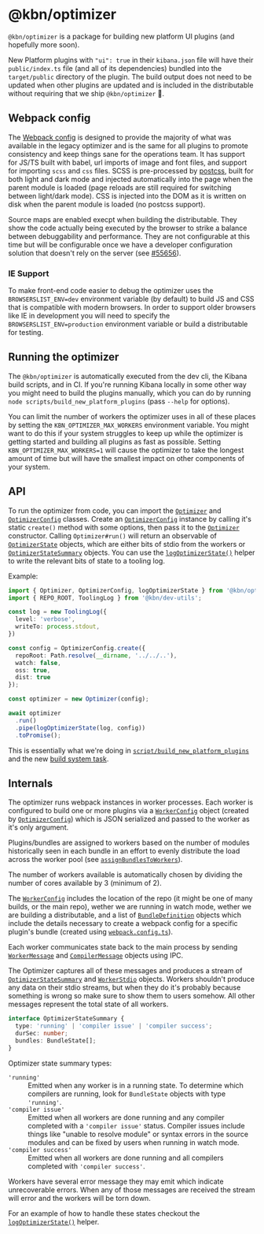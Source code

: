 # @kbn/optimizer

`@kbn/optimizer` is a package for building new platform UI plugins (and hopefully more soon).

New Platform plugins with `"ui": true` in their `kibana.json` file will have their `public/index.ts` file (and all of its dependencies) bundled into the `target/public` directory of the plugin. The build output does not need to be updated when other plugins are updated and is included in the distributable without requiring that we ship `@kbn/optimizer` 🎉.

## Webpack config

The [Webpack config][WebpackConfig] is designed to provide the majority of what was available in the legacy optimizer and is the same for all plugins to promote consistency and keep things sane for the operations team. It has support for JS/TS built with babel, url imports of image and font files, and support for importing `scss` and `css` files. SCSS is pre-processed by [postcss][PostCss], built for both light and dark mode and injected automatically into the page when the parent module is loaded (page reloads are still required for switching between light/dark mode). CSS is injected into the DOM as it is written on disk when the parent module is loaded (no postcss support).

Source maps are enabled execpt when building the distributable. They show the code actually being executed by the browser to strike a balance between debuggability and performance. They are not configurable at this time but will be configurable once we have a developer configuration solution that doesn't rely on the server (see [#55656](https://github.com/elastic/kibana/issues/55656)).

### IE Support

To make front-end code easier to debug the optimizer uses the `BROWSERSLIST_ENV=dev` environment variable (by default) to build JS and CSS that is compatible with modern browsers. In order to support older browsers like IE in development you will need to specify the `BROWSERSLIST_ENV=production` environment variable or build a distributable for testing.

## Running the optimizer

The `@kbn/optimizer` is automatically executed from the dev cli, the Kibana build scripts, and in CI. If you're running Kibana locally in some other way you might need to build the plugins manually, which you can do by running `node scripts/build_new_platform_plugins` (pass `--help` for options).

You can limit the number of workers the optimizer uses in all of these places by setting the `KBN_OPTIMIZER_MAX_WORKERS` environment variable. You might want to do this if your system struggles to keep up while the optimizer is getting started and building all plugins as fast as possible. Setting `KBN_OPTIMIZER_MAX_WORKERS=1` will cause the optimizer to take the longest amount of time but will have the smallest impact on other components of your system.

## API

To run the optimizer from code, you can import the [`Optimizer`][Optimizer] and [`OptimizerConfig`][OptimizerConfig] classes. Create an [`OptimizerConfig`][OptimizerConfig] instance by calling it's static `create()` method with some options, then pass it to the [`Optimizer`][Optimizer] constructor. Calling `Optimizer#run()` will return an observable of [`OptimizerState`][Optimizer] objects, which are either bits of stdio from the workers or [`OptimizerStateSummary`][Optimizer] objects. You can use the [`logOptimizerState()`][LogOptimizerState] helper to write the relevant bits of state to a tooling log.

Example:
```ts
import { Optimizer, OptimizerConfig, logOptimizerState } from '@kbn/optimizer';
import { REPO_ROOT, ToolingLog } from '@kbn/dev-utils';

const log = new ToolingLog({
  level: 'verbose',
  writeTo: process.stdout,
})

const config = OptimizerConfig.create({
  repoRoot: Path.resolve(__dirname, '../../..'),
  watch: false,
  oss: true,
  dist: true
});

const optimizer = new Optimizer(config);

await optimizer
  .run()
  .pipe(logOptimizerState(log, config))
  .toPromise();
```

This is essentially what we're doing in [`script/build_new_platform_plugins`][Cli] and the new [build system task][BuildTask].

## Internals

The optimizer runs webpack instances in worker processes. Each worker is configured to build one or more plugins via a [`WorkerConfig`][WorkerConfig] object (created by [`OptimizerConfig`][OptimizerConfig]) which is JSON serialized and passed to the worker as it's only argument.

Plugins/bundles are assigned to workers based on the number of modules historically seen in each bundle in an effort to evenly distribute the load across the worker pool (see [`assignBundlesToWorkers`][AssignBundlesToWorkers]).

The number of workers available is automatically chosen by dividing the number of cores available by 3 (minimum of 2).

The [`WorkerConfig`][WorkerConfig] includes the location of the repo (it might be one of many builds, or the main repo), wether we are running in watch mode, wether we are building a distributable, and a list of [`BundleDefinition`][BundleDefinition] objects which include the details necessary to create a webpack config for a specific plugin's bundle (created using [`webpack.config.ts`][WebpackConfig]).

Each worker communicates state back to the main process by sending [`WorkerMessage`][WorkerMessage] and [`CompilerMessage`][CompilerMessage] objects using IPC.

The Optimizer captures all of these messages and produces a stream of [`OptimizerStateSummary`][Optimizer] and [`WorkerStdio`][ObserveWorker] objects. Workers shouldn't produce any data on their stdio streams, but when they do it's probably because something is wrong so make sure to show them to users somehow. All other messages represent the total state of all workers.

```ts
interface OptimizerStateSummary {
  type: 'running' | 'compiler issue' | 'compiler success';
  durSec: number;
  bundles: BundleState[];
}
```

Optimizer state summary types:
<dl>
  <dt><code>'running'</code></dt>
  <dd>Emitted when any worker is in a running state. To determine which compilers are running, look for <code>BundleState</code> objects with type <code>'running'</code>.</dd>
  <dt><code>'compiler issue'</code></dt>
  <dd>Emitted when all workers are done running and any compiler completed with a <code>'compiler issue'</code> status. Compiler issues include things like "unable to resolve module" or syntax errors in the source modules and can be fixed by users when running in watch mode.</dd>
  <dt><code>'compiler success'</code></dt>
  <dd>Emitted when all workers are done running and all compilers completed with <code>'compiler success'</code>.</dd>
</dl>

Workers have several error message they may emit which indicate unrecoverable errors. When any of those messages are received the stream will error and the workers will be torn down.

For an example of how to handle these states checkout the [`logOptimizerState()`][LogOptimizerState] helper.

[PostCss]: https://postcss.org/
[Cli]: src/cli.ts
[Optimizer]: src/optimizer.ts
[ObserveWorker]: src/observe_worker.ts
[CompilerMessage]: src/common/compiler_messages.ts
[WorkerMessage]: src/common/worker_messages.ts
[WebpackConfig]: src/worker/webpack.config.ts
[BundleDefinition]: src/common/bundle_definition.ts
[WorkerConfig]: src/common/worker_config.ts
[OptimizerConfig]: src/optimizer_config.ts
[LogOptimizerState]: src/log_optimizer_state.ts
[AssignBundlesToWorkers]: src/assign_bundles_to_workers.ts
[BuildTask]: ../../src/dev/build/tasks/build_new_platform_plugins.js